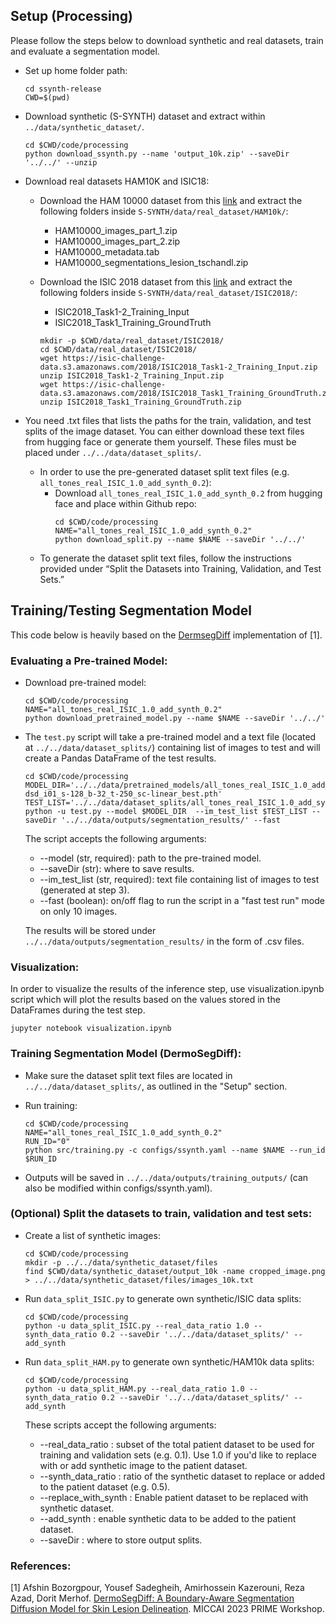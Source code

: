## Setup (Processing)
Please follow the steps below to download synthetic and real datasets, train and evaluate a segmentation
model. 

- Set up home folder path:
   ```
   cd ssynth-release
   CWD=$(pwd)
   ```

- Download synthetic (S-SYNTH) dataset and extract within `../data/synthetic_dataset/`.
  ```
  cd $CWD/code/processing
  python download_ssynth.py --name 'output_10k.zip' --saveDir '../../' --unzip
  ```

- Download real datasets HAM10K and ISIC18:

   - Download the HAM 10000 dataset from this [link](https://dataverse.harvard.edu/dataset.xhtml?persistentId=doi:10.7910/DVN/DBW86T) and extract the following folders inside `S-SYNTH/data/real_dataset/HAM10k/`:
     * HAM10000_images_part_1.zip
     * HAM10000_images_part_2.zip
     * HAM10000_metadata.tab
     * HAM10000_segmentations_lesion_tschandl.zip
 
   - Download the ISIC 2018 dataset from this [link](https://challenge.isic-archive.com/data/) and extract the following folders inside `S-SYNTH/data/real_dataset/ISIC2018/`:
      * ISIC2018_Task1-2_Training_Input
      * ISIC2018_Task1_Training_GroundTruth
      ```
      mkdir -p $CWD/data/real_dataset/ISIC2018/
      cd $CWD/data/real_dataset/ISIC2018/
      wget https://isic-challenge-data.s3.amazonaws.com/2018/ISIC2018_Task1-2_Training_Input.zip
      unzip ISIC2018_Task1-2_Training_Input.zip
      wget https://isic-challenge-data.s3.amazonaws.com/2018/ISIC2018_Task1_Training_GroundTruth.zip
      unzip ISIC2018_Task1_Training_GroundTruth.zip
      ```
- You need .txt files that lists the paths for the train, validation, and test splits of the image dataset. You can either download these text files from hugging face or generate them yourself. These files must be placed under `../../data/dataset_splits/`.

   - In order to use the pre-generated dataset split text files (e.g. ```all_tones_real_ISIC_1.0_add_synth_0.2```): 
      - Download ```all_tones_real_ISIC_1.0_add_synth_0.2``` from hugging face and place within Github repo:
          ```
          cd $CWD/code/processing
          NAME="all_tones_real_ISIC_1.0_add_synth_0.2"
          python download_split.py --name $NAME --saveDir '../../'
          ``` 
   - To generate the dataset split text files, follow the instructions provided under “Split the Datasets into Training, Validation, and Test Sets.”

## Training/Testing Segmentation Model
This code below is heavily based on the [DermsegDiff](https://github.com/xmindflow/DermoSegDiff) implementation of [1].

### Evaluating a Pre-trained Model:

- Download pre-trained model:
   ```
   cd $CWD/code/processing
   NAME="all_tones_real_ISIC_1.0_add_synth_0.2"
   python download_pretrained_model.py --name $NAME --saveDir '../../'
   ```

- The `test.py` script will take a pre-trained model and a text file (located at `../../data/dataset_splits/`) containing list of images to test and will create a Pandas DataFrame of the test results.  
      
   ```
   cd $CWD/code/processing
   MODEL_DIR='../../data/pretrained_models/all_tones_real_ISIC_1.0_add_synth_0.2/00/dsd_i01/n-dsd_i01_s-128_b-32_t-250_sc-linear_best.pth'
   TEST_LIST='../../data/dataset_splits/all_tones_real_ISIC_1.0_add_synth_0.2/test_images.txt'
   python -u test.py --model $MODEL_DIR  --im_test_list $TEST_LIST --saveDir '../../data/outputs/segmentation_results/' --fast
   ```

  The script accepts the following arguments:
  
     - --model (str, required): path to the pre-trained model.
     - --saveDir (str): where to save results.
     - --im_test_list (str, required): text file containing list of images to test (generated at step 3).
     - --fast (boolean): on/off flag to run the script in a "fast test run" mode on only 10 images.

    The results will be stored under `../../data/outputs/segmentation_results/` in the form of .csv files.

### Visualization:

In order to visualize the results of the inference step, use visualization.ipynb script which will plot the results based on the values stored in the DataFrames during the test step.

```
jupyter notebook visualization.ipynb
```

### Training Segmentation Model (DermoSegDiff):
- Make sure the dataset split text files are located in `../../data/dataset_splits/`, as outlined in the "Setup" section.

- Run training: 
    ```
    cd $CWD/code/processing
    NAME="all_tones_real_ISIC_1.0_add_synth_0.2"
    RUN_ID="0"
    python src/training.py -c configs/ssynth.yaml --name $NAME --run_id $RUN_ID
    ```

- Outputs will be saved in ```../../data/outputs/training_outputs/``` (can also be modified within configs/ssynth.yaml).


### (Optional) Split the datasets to train, validation and test sets:
   - Create a list of synthetic images:
     
       ```
       cd $CWD/code/processing
       mkdir -p ../../data/synthetic_dataset/files
       find $CWD/data/synthetic_dataset/output_10k -name cropped_image.png > ../../data/synthetic_dataset/files/images_10k.txt
       ```

   - Run `data_split_ISIC.py` to generate own synthetic/ISIC data splits:
     
      ```
      cd $CWD/code/processing
      python -u data_split_ISIC.py --real_data_ratio 1.0 --synth_data_ratio 0.2 --saveDir '../../data/dataset_splits/' --add_synth 
      ```

   - Run `data_split_HAM.py` to generate own synthetic/HAM10k data splits:
     
      ```
      cd $CWD/code/processing
      python -u data_split_HAM.py --real_data_ratio 1.0 --synth_data_ratio 0.2 --saveDir '../../data/dataset_splits/' --add_synth
      ```
      
      These scripts accept the following arguments:
        - --real_data_ratio : subset of the total patient dataset to be used for training and validation sets (e.g. 0.1). Use 1.0 if you'd like to replace with or add synthetic image to the patient dataset.
        - --synth_data_ratio : ratio of the synthetic dataset to replace or added to the patient dataset (e.g. 0.5).
        - --replace_with_synth : Enable patient dataset to be replaced with synthetic dataset.
        - --add_synth : enable synthetic data to be added to the patient dataset. 
        - --saveDir : where to store output splits.

### References: 
[1] Afshin Bozorgpour, Yousef Sadegheih, Amirhossein Kazerouni, Reza Azad, Dorit Merhof. [DermoSegDiff: A Boundary-Aware Segmentation Diffusion Model for Skin Lesion Delineation](https://github.com/xmindflow/DermoSegDiff). MICCAI 2023 PRIME Workshop.
  
